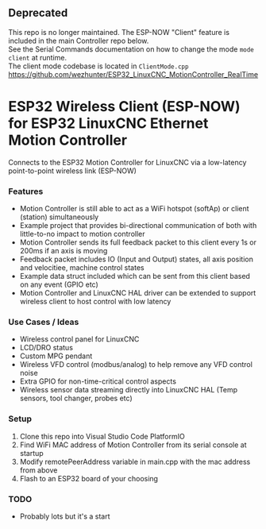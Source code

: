 ## Deprecated
This repo is no longer maintained. The ESP-NOW "Client" feature is included in the main Controller repo below.<br>
See the Serial Commands documentation on how to change the mode `mode client` at runtime.<br>
The client mode codebase is located in ``ClientMode.cpp``<br>
<https://github.com/wezhunter/ESP32_LinuxCNC_MotionController_RealTime>
<br>


# ESP32 Wireless Client (ESP-NOW) for ESP32 LinuxCNC Ethernet Motion Controller
Connects to the ESP32 Motion Controller for LinuxCNC via a low-latency point-to-point wireless link (ESP-NOW)

### Features
* Motion Controller is still able to act as a WiFi hotspot (softAp) or client (station) simultaneously
* Example project that provides bi-directional communication of both with little-to-no impact to motion controller
* Motion Controller sends its full feedback packet to this client every 1s or 200ms if an axis is moving
* Feedback packet includes IO (Input and Output) states, all axis position and velocitiee, machine control states
* Example data struct included which can be sent from this client based on any event (GPIO etc)
* Motion Controller and LinuxCNC HAL driver can be extended to support wireless client to host control with low latency

### Use Cases / Ideas
* Wireless control panel for LinuxCNC
* LCD/DRO status
* Custom MPG pendant
* Wireless VFD control (modbus/analog) to help remove any VFD control noise
* Extra GPIO for non-time-critical control aspects
* Wireless sensor data streaming directly into LinuxCNC HAL (Temp sensors, tool changer, probes etc)


### Setup
1) Clone this repo into Visual Studio Code PlatformIO
1) Find WiFi MAC address of Motion Controller from its serial console at startup
2) Modify remotePeerAddress variable in main.cpp with the mac address from above
3) Flash to an ESP32 board of your choosing

### TODO
* Probably lots but it's a start

